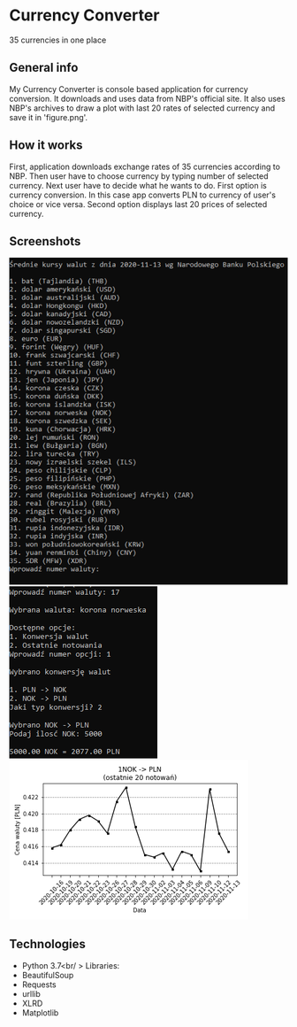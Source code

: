 # Currency Converter
35 currencies in one place

## General info
My Currency Converter is console based application for currency conversion. It downloads and uses data from NBP's official site.
It also uses NBP's archives to draw a plot with last 20 rates of selected currency and save it in 'figure.png'.

## How it works
First, application downloads exchange rates of 35 currencies according to NBP. Then user have to choose currency by typing number of selected currency.
Next user have to decide what he wants to do. First option is currency conversion. In this case app converts PLN to currency of user's choice or vice versa.
Second option displays last 20 prices of selected currency.  

## Screenshots
![Example screenshot](./img/screenshot1.png)
![Example screenshot](./img/screenshot2.PNG)
![Example screenshot](./img/screenshot3.png)

## Technologies
* Python 3.7<br/ >
Libraries:
* BeautifulSoup
* Requests
* urllib
* XLRD
* Matplotlib
